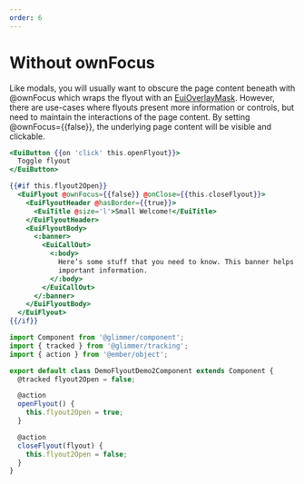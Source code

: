 ```yaml
---
order: 6
---
```


# Without ownFocus

<EuiSpacer />

<EuiText>
  <p>
Like modals, you will usually want to obscure the page content beneath with <EuiCode>@ownFocus</EuiCode> which wraps the flyout with an <a href="/docs/core/docs/display/callout">EuiOverlayMask</a>. However, there are use-cases where flyouts present more information or controls, but need to maintain the interactions of the page content. By setting <EuiCode>@ownFocus={{false}}</EuiCode>, the underlying page content will be visible and clickable.
  </p>
  </EuiText>

```hbs template
<EuiButton {{on 'click' this.openFlyout}}>
  Toggle flyout
</EuiButton>

{{#if this.flyout2Open}}
  <EuiFlyout @ownFocus={{false}} @onClose={{this.closeFlyout}}>
    <EuiFlyoutHeader @hasBorder={{true}}>
      <EuiTitle @size='l'>Small Welcome!</EuiTitle>
    </EuiFlyoutHeader>
    <EuiFlyoutBody>
      <:banner>
        <EuiCallOut>
          <:body>
            Here’s some stuff that you need to know. This banner helps highlight
            important information.
          </:body>
        </EuiCallOut>
      </:banner>
    </EuiFlyoutBody>
  </EuiFlyout>
{{/if}}
```

```js component
import Component from '@glimmer/component';
import { tracked } from '@glimmer/tracking';
import { action } from '@ember/object';

export default class DemoFlyoutDemo2Component extends Component {
  @tracked flyout2Open = false;

  @action
  openFlyout() {
    this.flyout2Open = true;
  }

  @action
  closeFlyout(flyout) {
    this.flyout2Open = false;
  }
}
```
